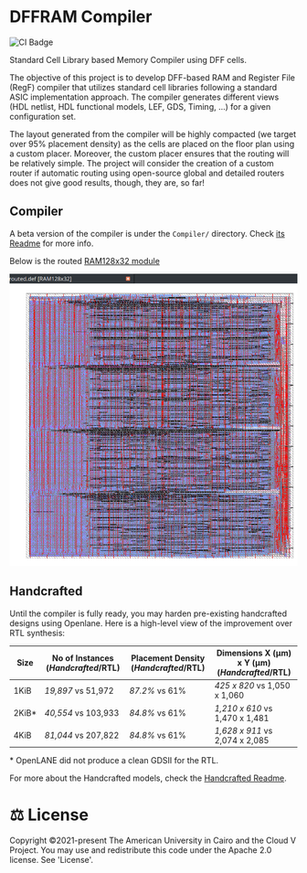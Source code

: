 # DFFRAM Compiler
![CI Badge](https://github.com/Cloud-V/DFFRAM/actions/workflows/main.yml/badge.svg?branch=main)

Standard Cell Library based Memory Compiler using DFF cells.

The objective of this project is to develop DFF-based RAM and Register File (RegF) compiler that utilizes standard cell libraries following a standard ASIC implementation approach. The compiler generates different views (HDL netlist, HDL functional models, LEF, GDS, Timing, …) for a given configuration set. 

The layout generated from the compiler will be highly compacted (we target over 95% placement density) as the cells are placed on the floor plan using a custom placer. Moreover, the custom placer ensures that the routing will be relatively simple. The project will consider the creation of a custom router if automatic routing using open-source global and detailed routers does not give good results, though, they are, so far!

## Compiler
A beta version of the compiler is under the `Compiler/` directory. Check [its Readme](./Compiler/Readme.md) for more info.

Below is the routed [RAM128x32 module](./Compiler/BB.v)

![Klayout showing the 128x32 routed with custom pin placement](./Compiler/docs/img/128x32_routed_manual_pin_placement.png) 

## Handcrafted
Until the compiler is fully ready, you may harden pre-existing handcrafted designs using Openlane.  Here is a high-level view of the improvement over RTL synthesis:

| Size  | No of Instances (*Handcrafted*/RTL) | Placement Density (*Handcrafted*/RTL) | Dimensions X (µm) x Y (µm) (*Handcrafted*/RTL) |
| -     | -                                   | -                                     | -                                              |
| 1KiB  | *19,897* vs 51,972                  | *87.2%* vs 61%                        | *425	x 820* vs 1,050 x 1,060                  |
| 2KiB* | *40,554* vs 103,933                 | *84.8%* vs 61%                        | *1,210 x 610* vs 1,470 x 1,481                 |
| 4KiB  | *81,044* vs 207,822                 | *84.8%* vs 61%                        | *1,628 x 911* vs 2,074 x 2,085                 |

\*  OpenLANE did not produce a clean GDSII for the RTL.

For more about the Handcrafted models, check the [Handcrafted Readme](./Handcrafted/docs/Readme.md).

# ⚖️ License
Copyright ©2021-present The American University in Cairo and the Cloud V Project. You may use and redistribute this code under the Apache 2.0 license. See 'License'.


